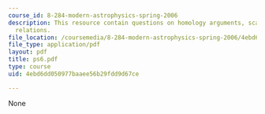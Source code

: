 ```yaml
---
course_id: 8-284-modern-astrophysics-spring-2006
description: This resource contain questions on homology arguments, scaling homology
  relations.
file_location: /coursemedia/8-284-modern-astrophysics-spring-2006/4ebd6dd050977baaee56b29fdd9d67ce_ps6.pdf
file_type: application/pdf
layout: pdf
title: ps6.pdf
type: course
uid: 4ebd6dd050977baaee56b29fdd9d67ce

---
```

None